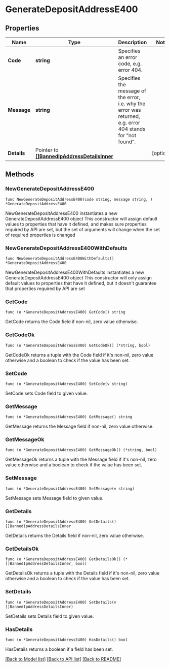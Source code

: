 # GenerateDepositAddressE400

## Properties

Name | Type | Description | Notes
------------ | ------------- | ------------- | -------------
**Code** | **string** | Specifies an error code, e.g. error 404. | 
**Message** | **string** | Specifies the message of the error, i.e. why the error was returned, e.g. error 404 stands for “not found”. | 
**Details** | Pointer to [**[]BannedIpAddressDetailsInner**](BannedIpAddressDetailsInner.md) |  | [optional] 

## Methods

### NewGenerateDepositAddressE400

`func NewGenerateDepositAddressE400(code string, message string, ) *GenerateDepositAddressE400`

NewGenerateDepositAddressE400 instantiates a new GenerateDepositAddressE400 object
This constructor will assign default values to properties that have it defined,
and makes sure properties required by API are set, but the set of arguments
will change when the set of required properties is changed

### NewGenerateDepositAddressE400WithDefaults

`func NewGenerateDepositAddressE400WithDefaults() *GenerateDepositAddressE400`

NewGenerateDepositAddressE400WithDefaults instantiates a new GenerateDepositAddressE400 object
This constructor will only assign default values to properties that have it defined,
but it doesn't guarantee that properties required by API are set

### GetCode

`func (o *GenerateDepositAddressE400) GetCode() string`

GetCode returns the Code field if non-nil, zero value otherwise.

### GetCodeOk

`func (o *GenerateDepositAddressE400) GetCodeOk() (*string, bool)`

GetCodeOk returns a tuple with the Code field if it's non-nil, zero value otherwise
and a boolean to check if the value has been set.

### SetCode

`func (o *GenerateDepositAddressE400) SetCode(v string)`

SetCode sets Code field to given value.


### GetMessage

`func (o *GenerateDepositAddressE400) GetMessage() string`

GetMessage returns the Message field if non-nil, zero value otherwise.

### GetMessageOk

`func (o *GenerateDepositAddressE400) GetMessageOk() (*string, bool)`

GetMessageOk returns a tuple with the Message field if it's non-nil, zero value otherwise
and a boolean to check if the value has been set.

### SetMessage

`func (o *GenerateDepositAddressE400) SetMessage(v string)`

SetMessage sets Message field to given value.


### GetDetails

`func (o *GenerateDepositAddressE400) GetDetails() []BannedIpAddressDetailsInner`

GetDetails returns the Details field if non-nil, zero value otherwise.

### GetDetailsOk

`func (o *GenerateDepositAddressE400) GetDetailsOk() (*[]BannedIpAddressDetailsInner, bool)`

GetDetailsOk returns a tuple with the Details field if it's non-nil, zero value otherwise
and a boolean to check if the value has been set.

### SetDetails

`func (o *GenerateDepositAddressE400) SetDetails(v []BannedIpAddressDetailsInner)`

SetDetails sets Details field to given value.

### HasDetails

`func (o *GenerateDepositAddressE400) HasDetails() bool`

HasDetails returns a boolean if a field has been set.


[[Back to Model list]](../README.md#documentation-for-models) [[Back to API list]](../README.md#documentation-for-api-endpoints) [[Back to README]](../README.md)


